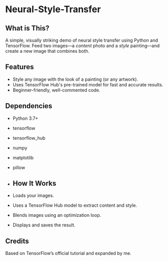 # Neural-Style-Transfer

## What is This?
A simple, visually striking demo of neural style transfer using Python and TensorFlow. Feed two images—a *content* photo and a *style* painting—and create a new image that combines both.

## Features
- Style any image with the look of a painting (or any artwork).
- Uses TensorFlow Hub's pre-trained model for fast and accurate results.
- Beginner-friendly, well-commented code.

## Dependencies
- Python 3.7+
- tensorflow
- tensorflow_hub
- numpy
- matplotlib
- pillow

- ## How It Works
- Loads your images.
- Uses a TensorFlow Hub model to extract content and style.
- Blends images using an optimization loop.
- Displays and saves the result.

## Credits
Based on TensorFlow’s official tutorial and expanded by me.
